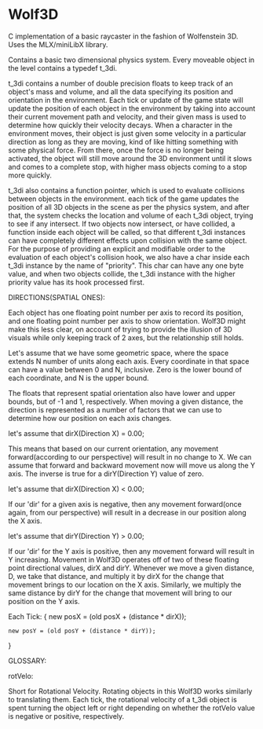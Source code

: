 # Wolf3D
C implementation of a basic raycaster in the fashion of Wolfenstein 3D. Uses the MLX/miniLibX library.

Contains a basic two dimensional physics system. Every moveable object in the level contains a typedef t_3di.

t_3di contains a number of double precision floats to keep track of an object's mass and volume, and all the
data specifying its position and orientation in the environment. Each tick or update of the game state will
update the position of each object in the environment by taking into account their current movement path and
velocity, and their given mass is used to determine how quickly their velocity decays. When a character in
the environment moves, their object is just given some velocity in a particular direction as long as they
are moving, kind of like hitting something with some physical force. From there, once the force is no longer
being activated, the object will still move around the 3D environment until it slows and comes to a complete
stop, with higher mass objects coming to a stop more quickly.

t_3di also contains a function pointer, which is used to evaluate collisions between objects in the environment.
each tick of the game updates the position of all 3D objects in the scene as per the physics system, and after
that, the system checks the location and volume of each t_3di object, trying to see if any intersect. If two
objects now intersect, or have collided, a function inside each object will be called, so that different t_3di
instances can have completely different effects upon collision with the same object. For the purpose of providing
an explicit and modifiable order to the evaluation of each object's collision hook, we also have a char inside
each t_3di instance by the name of "priority". This char can have any one byte value, and when two objects collide,
the t_3di instance with the higher priority value has its hook processed first.

DIRECTIONS(SPATIAL ONES):

Each object has one floating point number per axis to record its position, and one floating point number per
axis to show orientation. Wolf3D might make this less clear, on account of trying to provide the illusion of
3D visuals while only keeping track of 2 axes, but the relationship still holds.

Let's assume that we have some geometric space, where the space extends N number of units along each axis.
Every coordinate in that space can have a value between 0 and N, inclusive. Zero is the lower bound of each
coordinate, and N is the upper bound.

The floats that represent spatial orientation also have lower and upper bounds, but of -1 and 1, respectively.
When moving a given distance, the direction is represented as a number of factors that we can use to determine
how our position on each axis changes.


let's assume that dirX(Direction X) = 0.00;


This means that based on our current orientation, any movement forward(according to our perspective) will
result in no change to X. We can assume that forward and backward movement now will move us along the Y axis.
The inverse is true for a dirY(Direction Y) value of zero.

let's assume that dirX(Direction X) < 0.00;


If our 'dir' for a given axis is negative, then any movement forward(once again, from our perspective) will
result in a decrease in our position along the X axis.

let's assume that dirY(Direction Y) > 0.00;


If our 'dir' for the Y axis is positive, then any movement forward will result in Y increasing. Movement
in Wolf3D operates off of two of these floating point directional values, dirX and dirY. Whenever we move
a given distance, D, we take that distance, and multiply it by dirX for the change that movement brings to
our location on the X axis. Similarly, we multiply the same distance by dirY for the change that movement
will bring to our position on the Y axis.

Each Tick:
{
	new posX = (old posX + (distance * dirX));
	
	new posY = (old posY + (distance * dirY));
}

GLOSSARY:

rotVelo:

Short for Rotational Velocity. Rotating objects in this Wolf3D works similarly to translating them.
Each tick, the rotational velocity of a t_3di object is spent turning the object left or right depending
on whether the rotVelo value is negative or positive, respectively.
